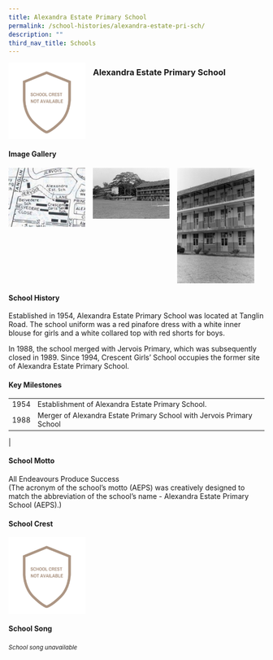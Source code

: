 ```yaml
---
title: Alexandra Estate Primary School
permalink: /school-histories/alexandra-estate-pri-sch/
description: ""
third_nav_title: Schools
---
```

<img src="/images/alexandraestatepri1.png" style="width:30%;margin-right:15px;" align = "left">

### **Alexandra Estate Primary School**
<br clear="left">

#### **Image Gallery**
<p><a href="https://staging.d1yxymztqoj7qn.amplifyapp.com/images/alexandraestatepri2.jpg">  
<img src="/images/alexandraestatepri2.jpg" style="width:30%;margin-right:15px;" align = "left">
</a></p>

<p><a href="https://staging.d1yxymztqoj7qn.amplifyapp.com/images/alexandraestatepri3.jpg">  
<img src="/images/alexandraestatepri3.jpg" style="width:30%;margin-right:15px;" align = "left">
</a></p>

<p><a href="https://staging.d1yxymztqoj7qn.amplifyapp.com/images/alexandraestatepri4.jpg">  
<img src="/images/alexandraestatepri4.jpg" style="width:30%;margin-right:15px;" align = "left">
</a></p>

<br clear="left">

#### **School History**
Established in 1954, Alexandra Estate Primary School was located at Tanglin Road. The school uniform was a red pinafore dress with a white inner blouse for girls and a white collared top with red shorts for boys.  
  
In 1988, the school merged with Jervois Primary, which was subsequently closed in 1989. Since 1994, Crescent Girls’ School occupies the former site of Alexandra Estate Primary School.

#### **Key Milestones**

|  |  |
|:---:|---|
| 1954 | Establishment of Alexandra Estate Primary School. |
| 1988 | Merger of Alexandra Estate Primary School with Jervois Primary School |
|

#### **School Motto**
All Endeavours Produce Success<br>
(The acronym of the school’s motto (AEPS) was creatively designed to match the abbreviation of the school’s name - Alexandra Estate Primary School (AEPS).)

#### **School Crest**
<img src="/images/alexandraestatepri1.png" style="width:30%;margin-right:15px;" align = "left">

<br clear="left">

#### **School Song**
<small>*School song unavailable*</small>